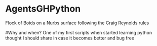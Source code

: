 # AgentsGHPython
Flock of Boids on a Nurbs surface following the Craig Reynolds rules

#Why and when?
One of my first scripts when started learning python
thought I should share in case it becomes better and bug free
